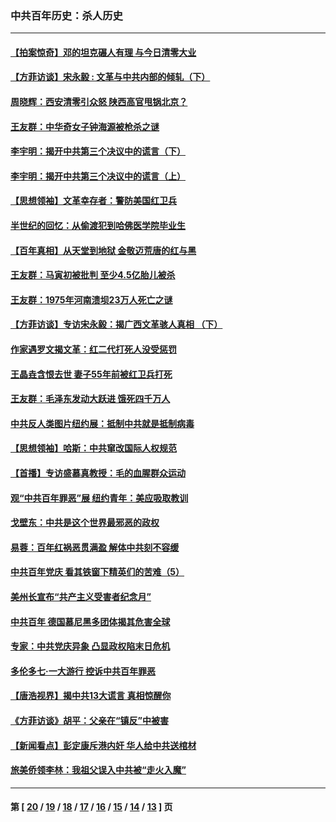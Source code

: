 ### 中共百年历史：杀人历史
---
#### [【拍案惊奇】邓的坦克碾人有理 与今日清零大业](../../pages/nf1176106/n13729574.md?06230430) 
#### [【方菲访谈】宋永毅 : 文革与中共内部的倾轧（下）](../../pages/nf1176106/n13486836.md?06230430) 
#### [周晓辉：西安清零引众怒 陕西高官甩锅北京？](../../pages/nf1176106/n13484627.md?06230430) 
#### [王友群：中华奇女子钟海源被枪杀之谜](../../pages/nf1176106/n13430555.md?06230430) 
#### [李宇明：揭开中共第三个决议中的谎言（下）](../../pages/nf1176106/n13389389.md?06230430) 
#### [李宇明：揭开中共第三个决议中的谎言（上）](../../pages/nf1176106/n13388697.md?06230430) 
#### [【思想领袖】文革幸存者：警防美国红卫兵](../../pages/nf1176106/n13339289.md?06230430) 
#### [半世纪的回忆：从偷渡犯到哈佛医学院毕业生](../../pages/nf1176106/n13345328.md?06230430) 
#### [【百年真相】从天堂到地狱 金敬迈荒唐的红与黑](../../pages/nf1176106/n13336995.md?06230430) 
#### [王友群：马寅初被批判 至少4.5亿胎儿被杀](../../pages/nf1176106/n13260313.md?06230430) 
#### [王友群：1975年河南溃坝23万人死亡之谜](../../pages/nf1176106/n13231576.md?06230430) 
#### [【方菲访谈】专访宋永毅：揭广西文革骇人真相 （下）](../../pages/nf1176106/n13209074.md?06230430) 
#### [作家遇罗文揭文革：红二代打死人没受惩罚](../../pages/nf1176106/n13205254.md?06230430) 
#### [王晶垚含恨去世 妻子55年前被红卫兵打死](../../pages/nf1176106/n13203590.md?06230430) 
#### [王友群：毛泽东发动大跃进 饿死四千万人](../../pages/nf1176106/n13177158.md?06230430) 
#### [中共反人类图片纽约展：抵制中共就是抵制病毒](../../pages/nf1176106/n13115371.md?06230430) 
#### [【思想领袖】哈斯：中共窜改国际人权规范](../../pages/nf1176106/n13053647.md?06230430) 
#### [【首播】专访盛慕真教授：毛的血腥群众运动](../../pages/nf1176106/n13091782.md?06230430) 
#### [观“中共百年罪恶”展 纽约青年：美应吸取教训](../../pages/nf1176106/n13085246.md?06230430) 
#### [戈壁东：中共是这个世界最邪恶的政权](../../pages/nf1176106/n13085641.md?06230430) 
#### [易蓉：百年红祸恶贯满盈 解体中共刻不容缓](../../pages/nf1176106/n13084455.md?06230430) 
#### [中共百年党庆 看其铁窗下精英们的苦难（5）](../../pages/nf1176106/n13076766.md?06230430) 
#### [美州长宣布“共产主义受害者纪念月”](../../pages/nf1176106/n13074024.md?06230430) 
#### [中共百年 德国慕尼黑多团体揭其危害全球](../../pages/nf1176106/n13068873.md?06230430) 
#### [专家：中共党庆异象 凸显政权陷末日危机](../../pages/nf1176106/n13067084.md?06230430) 
#### [多伦多七·一大游行 控诉中共百年罪恶](../../pages/nf1176106/n13062043.md?06230430) 
#### [【唐浩视界】揭中共13大谎言 真相惊醒你](../../pages/nf1176106/n13065208.md?06230430) 
#### [《方菲访谈》胡平：父亲在“镇反”中被害](../../pages/nf1176106/n13064114.md?06230430) 
#### [【新闻看点】彭定康斥港内奸 华人给中共送棺材](../../pages/nf1176106/n13064230.md?06230430) 
#### [旅美侨领李林：我祖父误入中共被“走火入魔”](../../pages/nf1176106/n13062777.md?06230430) 

---
#### 第 [ [20](./20.md?06230430) / [19](./19.md?06230430) / [18](./18.md?06230430) / [17](./17.md?06230430) / [16](./16.md?06230430) / [15](./15.md?06230430) / [14](./14.md?06230430) / [13](./13.md?06230430) ] 页
